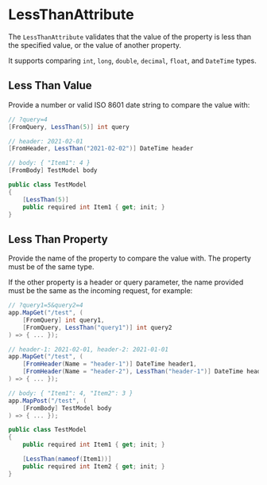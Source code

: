 # LessThanAttribute

The `LessThanAttribute` validates that the value of the property is less than the specified value, or the value of another property.

It supports comparing `int`, `long`, `double`, `decimal`, `float`, and `DateTime` types.

## Less Than Value
Provide a number or valid ISO 8601 date string to compare the value with:

```csharp
// ?query=4
[FromQuery, LessThan(5)] int query

// header: 2021-02-01
[FromHeader, LessThan("2021-02-02")] DateTime header

// body: { "Item1": 4 }
[FromBody] TestModel body

public class TestModel
{
    [LessThan(5)]
    public required int Item1 { get; init; }
}
```

## Less Than Property
Provide the name of the property to compare the value with. The property must be of the same type.

If the other property is a header or query parameter, the name provided must be the same as the incoming request, for example:

```csharp
// ?query1=5&query2=4
app.MapGet("/test", (
    [FromQuery] int query1,
    [FromQuery, LessThan("query1")] int query2
) => { ... });

// header-1: 2021-02-01, header-2: 2021-01-01
app.MapGet("/test", (
    [FromHeader(Name = "header-1")] DateTime header1,
    [FromHeader(Name = "header-2"), LessThan("header-1")] DateTime header2
) => { ... });

// body: { "Item1": 4, "Item2": 3 }
app.MapPost("/test", (
    [FromBody] TestModel body
) => { ... });

public class TestModel
{
    public required int Item1 { get; init; }

    [LessThan(nameof(Item1))]
    public required int Item2 { get; init; }
}
```
